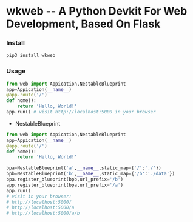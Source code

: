 # wkweb -- A Python Devkit For Web Development, Based On Flask 

### Install
```cmd
pip3 install wkweb
```

### Usage
```python
from web import Appication,NestableBlueprint
app=Appication(__name__)
@app.route('/')
def home():
    return 'Hello, World!'
app.run() # visit http://localhost:5000 in your browser
```
- NestableBlueprint
```python
from web import Appication,NestableBlueprint
app=Appication(__name__)
@app.route('/')
def home():
    return 'Hello, World!'

bpa=NestableBlueprint('a',__name__,static_map={'/':'./'})
bpb=NestableBlueprint('b',__name__,static_map={'/b':'./data'})
bpa.register_blueprint(bpb,url_prefix='/b')
app.register_blueprint(bpa,url_prefix='/a')
app.run() 
# visit in your browser:
# http://localhost:5000/ 
# http://localhost:5000/a 
# http://localhost:5000/a/b 
```

